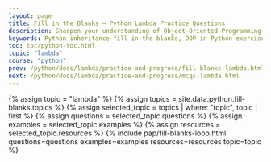 ```yaml
---
layout: page
title: Fill in the Blanks – Python Lambda Practice Questions
description: Sharpen your understanding of Object-Oriented Programming with these fill-in-the-blank exercises on Python inheritance. Perfect for students, beginners, and interview prep to reinforce key OOP concepts in Python.
keywords: Python inheritance fill in the blanks, OOP in Python exercises, Python class and object practice, fill in the blanks Python OOP, object oriented programming Python questions, inheritance in Python quiz, Python programming MCQs, Python OOP practice problems, Python inheritance worksheet, learn Python inheritance concepts
toc: toc/python-toc.html
topic: "lambda"
course: "python"
prev: /python/docs/lambda/practice-and-progress/fill-blanks-lambda.html
next: /python/docs/lambda/practice-and-progress/mcqs-lambda.html
---
```


{% assign topic = "lambda" %}
{% assign topics = site.data.python.fill-blanks.topics %}
{% assign selected_topic = topics | where: "topic", topic | first %}
{% assign questions = selected_topic.questions %}
{% assign examples = selected_topic.examples %}
{% assign resources = selected_topic.resources %}
{% include pap/fill-blanks-loop.html questions=questions examples=examples resources=resources topic=topic %}

